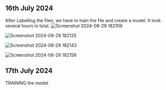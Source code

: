 ## 16th July 2024
After Labelling the files, we have to train the file and create a model.
It took several hours in total.
![Screenshot 2024-08-29 182109](https://github.com/user-attachments/assets/504c250a-7d61-4720-9e1e-de9d0fa1956e)

![Screenshot 2024-08-29 182125](https://github.com/user-attachments/assets/ef4afcba-4551-4b99-86b0-ebde3f6662ee)

![Screenshot 2024-08-29 182143](https://github.com/user-attachments/assets/9367191d-db3c-4b9e-ac3d-e24286ec1b55)

![Screenshot 2024-08-29 182156](https://github.com/user-attachments/assets/9137e554-3c7c-401b-97de-b0d19142dd14)

## 17th July 2024
TRAINING the model
